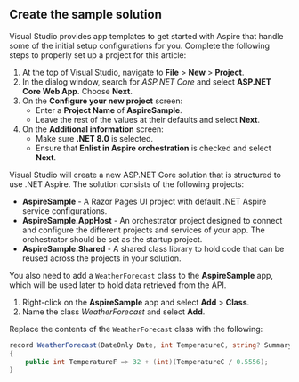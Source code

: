 ## Create the sample solution

Visual Studio provides app templates to get started with Aspire that handle some of the initial setup configurations for you. Complete the following steps to properly set up a project for this article:

1. At the top of Visual Studio, navigate to **File** > **New** > **Project**.
1. In the dialog window, search for *ASP.NET Core* and select **ASP.NET Core Web App**. Choose **Next**.
1. On the **Configure your new project** screen:
    - Enter a **Project Name** of **AspireSample**.
    - Leave the rest of the values at their defaults and select **Next**.
1. On the **Additional information** screen:
    - Make sure **.NET 8.0** is selected.
    - Ensure that **Enlist in Aspire orchestration** is checked and select **Next**.

Visual Studio will create a new ASP.NET Core solution that is structured to use .NET Aspire. The solution consists of the following projects:

- **AspireSample** - A Razor Pages UI project with default .NET Aspire service configurations.
- **AspireSample.AppHost** - An orchestrator project designed to connect and configure the different projects and services of your app. The orchestrator should be set as the startup project.
- **AspireSample.Shared** - A shared class library to hold code that can be reused across the projects in your solution.

You also need to add a `WeatherForecast` class to the **AspireSample** app, which will be used later to hold data retrieved from the API.

1. Right-click on the **AspireSample** app and select **Add** > **Class**.
1. Name the class *WeatherForecast* and select **Add**.

Replace the contents of the `WeatherForecast` class with the following:

```csharp
record WeatherForecast(DateOnly Date, int TemperatureC, string? Summary)
{
    public int TemperatureF => 32 + (int)(TemperatureC / 0.5556);
}
```
